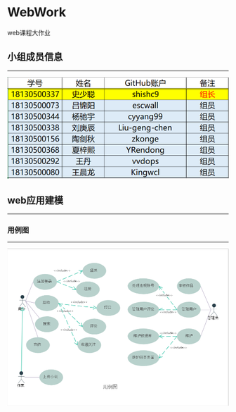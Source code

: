# WebWork
web课程大作业
## 小组成员信息
---
![](images/group_msg.png)
## web应用建模
---
### 用例图
---
![](images/用例图.png)
